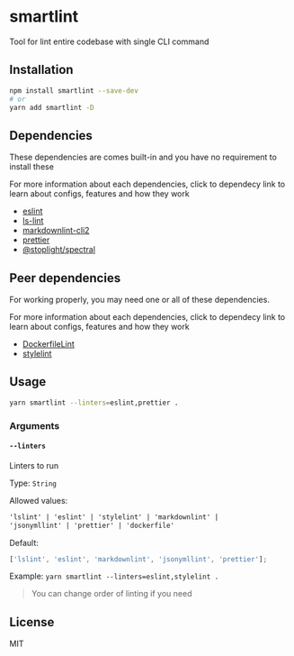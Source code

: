 # smartlint

Tool for lint entire codebase with single CLI command

## Installation

```bash
npm install smartlint --save-dev
# or
yarn add smartlint -D
```

## Dependencies

These dependencies are comes built-in and you have no requirement to install these

For more information about each dependencies,
click to dependecy link to learn about configs,
features and how they work

- [eslint](http://eslint.org)
- [ls-lint](https://github.com/loeffel-io/ls-lint)
- [markdownlint-cli2](https://github.com/DavidAnson/markdownlint-cli2)
- [prettier](https://prettier.io)
- [@stoplight/spectral](https://github.com/stoplightio/spectral)

## Peer dependencies

For working properly, you may need one or all of these dependencies.

For more information about each dependencies,
click to dependecy link to learn about configs,
features and how they work

- [DockerfileLint](https://github.com/replicatedhq/dockerfilelint)
- [stylelint](https://stylelint.io)

## Usage

```bash
yarn smartlint --linters=eslint,prettier .
```

### Arguments

#### `--linters`

Linters to run

Type: `String`

Allowed values:

```md
'lslint' | 'eslint' | 'stylelint' | 'markdownlint' |
'jsonymllint' | 'prettier' | 'dockerfile'
```

Default:

```js
['lslint', 'eslint', 'markdownlint', 'jsonymllint', 'prettier'];
```

Example: `yarn smartlint --linters=eslint,stylelint .`

> You can change order of linting if you need

## License

MIT
